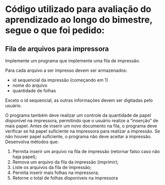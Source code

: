 # Código utilizado para avaliação do aprendizado ao longo do bimestre, segue o que foi pedido:
## Fila de arquivos para impressora

Implemente um programa que implemente uma fila de impressão. 

Para cada arquivo a ser impresso devem ser armazenados: 
- id sequencial da impressão (começando em 1)
- nome do arquivo
- quantidade de folhas

Exceto o id sequencial, as outras informações devem ser digitadas pelo 
usuário.

O programa também deve realizar um controle 
da quantidade de papel disponível na impressora, permitindo que o usuário 
realize a “inserção” de mais papel. Antes de inserir um novo documento na 
fila, o programa deve verificar se há papel suficiente na impressora para 
realizar a impressão. Se não houver papel suficiente, o programa não deve 
aceitar a impressão. Desenvolva métodos que:

  1.	Permita inserir um arquivo na fila de impressão (retornar falso caso não haja papel);
  2.	Remova um arquivo da fila da impressão (imprimir);
  3.	Liste os arquivos da fila de impressão;
  4.	Permita inserir mais folhas na impressora;
  5.	Retorne o total de folhas disponíveis na impressora
